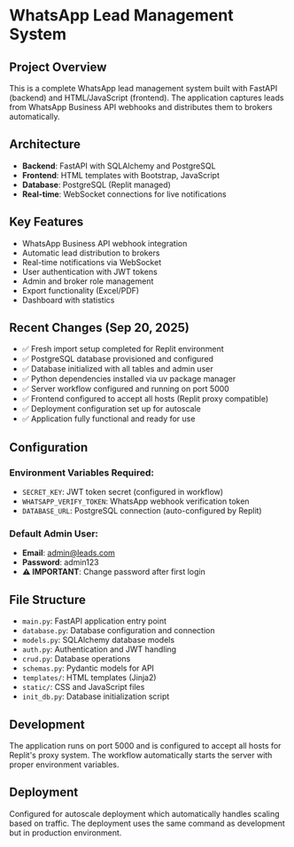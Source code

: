 # WhatsApp Lead Management System

## Project Overview
This is a complete WhatsApp lead management system built with FastAPI (backend) and HTML/JavaScript (frontend). The application captures leads from WhatsApp Business API webhooks and distributes them to brokers automatically.

## Architecture
- **Backend**: FastAPI with SQLAlchemy and PostgreSQL
- **Frontend**: HTML templates with Bootstrap, JavaScript
- **Database**: PostgreSQL (Replit managed)
- **Real-time**: WebSocket connections for live notifications

## Key Features
- WhatsApp Business API webhook integration
- Automatic lead distribution to brokers
- Real-time notifications via WebSocket
- User authentication with JWT tokens
- Admin and broker role management
- Export functionality (Excel/PDF)
- Dashboard with statistics

## Recent Changes (Sep 20, 2025)
- ✅ Fresh import setup completed for Replit environment  
- ✅ PostgreSQL database provisioned and configured
- ✅ Database initialized with all tables and admin user
- ✅ Python dependencies installed via uv package manager
- ✅ Server workflow configured and running on port 5000
- ✅ Frontend configured to accept all hosts (Replit proxy compatible)
- ✅ Deployment configuration set up for autoscale
- ✅ Application fully functional and ready for use

## Configuration
### Environment Variables Required:
- `SECRET_KEY`: JWT token secret (configured in workflow)
- `WHATSAPP_VERIFY_TOKEN`: WhatsApp webhook verification token
- `DATABASE_URL`: PostgreSQL connection (auto-configured by Replit)

### Default Admin User:
- **Email**: admin@leads.com  
- **Password**: admin123
- **⚠️ IMPORTANT**: Change password after first login

## File Structure
- `main.py`: FastAPI application entry point
- `database.py`: Database configuration and connection
- `models.py`: SQLAlchemy database models
- `auth.py`: Authentication and JWT handling
- `crud.py`: Database operations
- `schemas.py`: Pydantic models for API
- `templates/`: HTML templates (Jinja2)
- `static/`: CSS and JavaScript files
- `init_db.py`: Database initialization script

## Development
The application runs on port 5000 and is configured to accept all hosts for Replit's proxy system. The workflow automatically starts the server with proper environment variables.

## Deployment
Configured for autoscale deployment which automatically handles scaling based on traffic. The deployment uses the same command as development but in production environment.